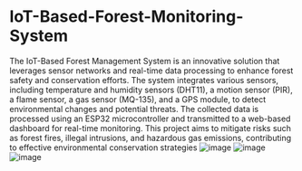 # IoT-Based-Forest-Monitoring-System

The IoT-Based Forest Management System is an innovative solution that leverages
sensor networks and real-time data processing to enhance forest safety and
conservation efforts. The system integrates various sensors, including temperature
and humidity sensors (DHT11), a motion sensor (PIR), a flame sensor, a gas sensor
(MQ-135), and a GPS module, to detect environmental changes and potential
threats.
The collected data is processed using an ESP32 microcontroller and transmitted to
a web-based dashboard for real-time monitoring. This project aims to mitigate risks
such as forest fires, illegal intrusions, and hazardous gas emissions, contributing to
effective environmental conservation strategies
![image](https://github.com/user-attachments/assets/254d71be-258f-4de2-ac29-78c4c8ada60d)
![image](https://github.com/user-attachments/assets/ebc19b17-d3c8-428d-b64c-f5194b6bc693)
![image](https://github.com/user-attachments/assets/6c56032d-9155-413c-8faa-a42b3c2d426b)


